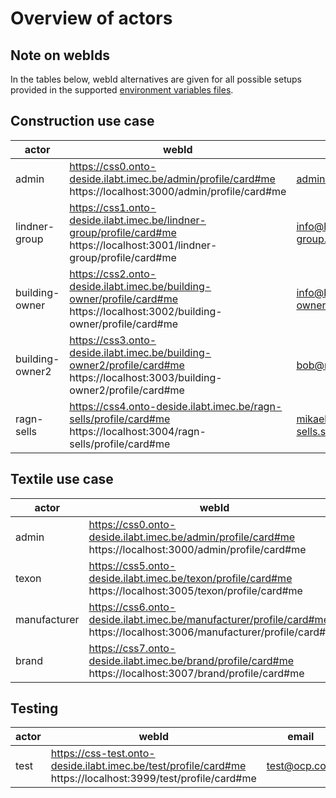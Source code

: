 # Overview of actors

## Note on webIds

In the tables below, webId alternatives are given for all possible setups provided in the supported [environment variables files](../README.md#environment-variables).

## Construction use case

| **actor**       | **webId**                                                                                                                           | **email**               | **password** |
|-----------------|-------------------------------------------------------------------------------------------------------------------------------------|-------------------------|--------------|
| admin           | https://css0.onto-deside.ilabt.imec.be/admin/profile/card#me <br/> https://localhost:3000/admin/profile/card#me                     | admin@ocp.com           | admin123     |
| lindner-group   | https://css1.onto-deside.ilabt.imec.be/lindner-group/profile/card#me <br/> https://localhost:3001/lindner-group/profile/card#me     | info@lindner-group.com  | lindner123   |
| building-owner  | https://css2.onto-deside.ilabt.imec.be/building-owner/profile/card#me <br/> https://localhost:3002/building-owner/profile/card#me   | info@building-owner.com | building123  |
| building-owner2 | https://css3.onto-deside.ilabt.imec.be/building-owner2/profile/card#me <br/> https://localhost:3003/building-owner2/profile/card#me | bob@realestate.com      | bob123       |
| ragn-sells      | https://css4.onto-deside.ilabt.imec.be/ragn-sells/profile/card#me <br/> https://localhost:3004/ragn-sells/profile/card#me           | mikael@ragn-sells.se    | mikael123    |

## Textile use case

| **actor**    | **webId**                                                                                                                     | **email**             | **password**    |
|--------------|-------------------------------------------------------------------------------------------------------------------------------|-----------------------|-----------------|
| admin        | https://css0.onto-deside.ilabt.imec.be/admin/profile/card#me <br/> https://localhost:3000/admin/profile/card#me               | admin@ocp.com         | admin123        |
| texon        | https://css5.onto-deside.ilabt.imec.be/texon/profile/card#me <br/> https://localhost:3005/texon/profile/card#me               | info@texon.com        | texon123        |
| manufacturer | https://css6.onto-deside.ilabt.imec.be/manufacturer/profile/card#me <br/> https://localhost:3006/manufacturer/profile/card#me | info@manufacturer.com | manufacturer123 |
| brand        | https://css7.onto-deside.ilabt.imec.be/brand/profile/card#me <br/> https://localhost:3007/brand/profile/card#me               | info@brand.com        | brand123        |

## Testing

| **actor** | **webId**                                                                                                          | **email**    | **password** |
|-----------|--------------------------------------------------------------------------------------------------------------------|--------------|--------------|
| test      | https://css-test.onto-deside.ilabt.imec.be/test/profile/card#me <br/> https://localhost:3999/test/profile/card#me  | test@ocp.com | test123      |
